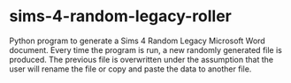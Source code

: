 # sims-4-random-legacy-roller
Python program to generate a Sims 4 Random Legacy Microsoft Word document.
Every time the program is run, a new randomly generated file is produced.
The previous file is overwritten under the assumption that the user will rename the file or copy and paste the data to another file.
